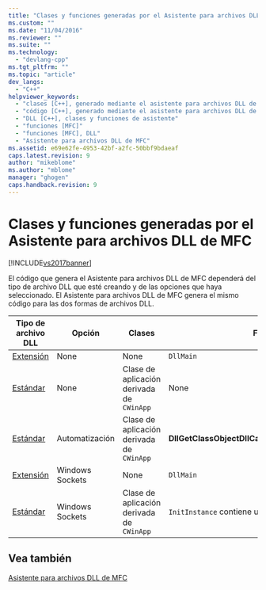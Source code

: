 ```yaml
---
title: "Clases y funciones generadas por el Asistente para archivos DLL de MFC | Microsoft Docs"
ms.custom: ""
ms.date: "11/04/2016"
ms.reviewer: ""
ms.suite: ""
ms.technology: 
  - "devlang-cpp"
ms.tgt_pltfrm: ""
ms.topic: "article"
dev_langs: 
  - "C++"
helpviewer_keywords: 
  - "clases [C++], generado mediante el asistente para archivos DLL de MFC"
  - "código [C++], generado mediante el asistente para archivos DLL de MFC"
  - "DLL [C++], clases y funciones de asistente"
  - "funciones [MFC]"
  - "funciones [MFC], DLL"
  - "Asistente para archivos DLL de MFC"
ms.assetid: e69e62fe-4953-42bf-a2fc-50bbf9bdaeaf
caps.latest.revision: 9
author: "mikeblome"
ms.author: "mblome"
manager: "ghogen"
caps.handback.revision: 9
---
```

# Clases y funciones generadas por el Asistente para archivos DLL de MFC
[!INCLUDE[vs2017banner](../../assembler/inline/includes/vs2017banner.md)]

El código que genera el Asistente para archivos DLL de MFC dependerá del tipo de archivo DLL que esté creando y de las opciones que haya seleccionado.  El Asistente para archivos DLL de MFC genera el mismo código para las dos formas de archivos DLL.  
  
|Tipo de archivo DLL|Opción|Clases|Funciones|  
|-------------------------|------------|------------|---------------|  
|[Extensión](../../build/extension-dlls-overview.md)|None|None|`DllMain`|  
|[Estándar](../../build/regular-dlls-dynamically-linked-to-mfc.md)|None|Clase de aplicación derivada de `CWinApp`|None|  
|[Estándar](../../build/regular-dlls-dynamically-linked-to-mfc.md)|Automatización|Clase de aplicación derivada de `CWinApp`|**DllGetClassObjectDllCanUnloadNowDllRegisterServer**|  
|[Extensión](../../build/extension-dlls-overview.md)|Windows Sockets|None|`DllMain`|  
|[Estándar](../../build/regular-dlls-dynamically-linked-to-mfc.md)|Windows Sockets|Clase de aplicación derivada de `CWinApp`|`InitInstance` contiene una llamada a `AfxSocketInit`|  
  
## Vea también  
 [Asistente para archivos DLL de MFC](../../mfc/reference/mfc-dll-wizard.md)
